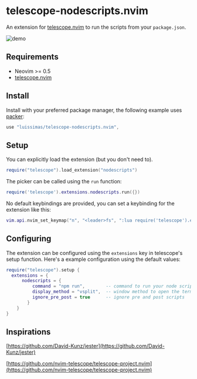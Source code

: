 # telescope-nodescripts.nvim
An extension for [telescope.nvim](https://github.com/nvim-telescope/telescope.nvim) to run the scripts from your `package.json`.

![demo](https://s6.gifyu.com/images/demo17b478e64ba6e9a2.gif)

## Requirements
- Neovim >= 0.5
- [telescope.nvim](https://github.com/nvim-telescope/telescope.nvim)

## Install
Install with your preferred package manager, the following example uses [packer](https://github.com/wbthomason/packer.nvim):
```lua
use "luissimas/telescope-nodescripts.nvim",
```

## Setup
You can explicitly load the extension (but you don't need to).

```lua
require("telescope").load_extension("nodescripts")
```

The picker can be called using the `run` function:
```lua
require('telescope').extensions.nodescripts.run({})
```

No default keybindings are provided, you can set a keybinding for the extension like this:
```lua
vim.api.nvim_set_keymap("n", "<leader>fs", ":lua require('telescope').extensions.nodescripts.run({})<Enter>", {noremap = true, silent = true})
```

## Configuring
The extension can be configured using the `extensions` key in telescope's setup function. Here's a example configuration using the default values:

```lua
require("telescope").setup {
  extensions = {
      nodescripts = {
          command = "npm run",        -- command to run your node scripts
          display_method = "vsplit",  -- window method to open the terminal
          ignore_pre_post = true      -- ignore pre and post scripts
        }
    }
}
```

## Inspirations
[https://github.com/David-Kunz/jester](https://github.com/David-Kunz/jester)

[https://github.com/nvim-telescope/telescope-project.nvim](https://github.com/nvim-telescope/telescope-project.nvim)
